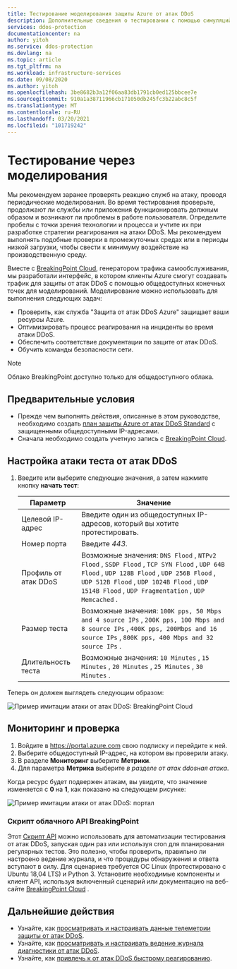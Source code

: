 ```yaml
---
title: Тестирование моделирования защиты Azure от атак DDoS
description: Дополнительные сведения о тестировании с помощью симуляций
services: ddos-protection
documentationcenter: na
author: yitoh
ms.service: ddos-protection
ms.devlang: na
ms.topic: article
ms.tgt_pltfrm: na
ms.workload: infrastructure-services
ms.date: 09/08/2020
ms.author: yitoh
ms.openlocfilehash: 3be8682b3a12f06aa83db1791cb0ed125bbcee7e
ms.sourcegitcommit: 910a1a38711966cb171050db245fc3b22abc8c5f
ms.translationtype: MT
ms.contentlocale: ru-RU
ms.lasthandoff: 03/20/2021
ms.locfileid: "101719242"
---
```

# <a name="test-through-simulations"></a>Тестирование через моделирования

Мы рекомендуем заранее проверять реакцию служб на атаку, проводя периодические моделирования. Во время тестирования проверьте, продолжают ли службы или приложения функционировать должным образом и возникают ли проблемы в работе пользователя. Определите пробелы с точки зрения технологии и процесса и учтите их при разработке стратегии реагирования на атаки DDoS. Мы рекомендуем выполнять подобные проверки в промежуточных средах или в периоды низкой загрузки, чтобы свести к минимуму воздействие на производственную среду.

Вместе с [BreakingPoint Cloud](https://www.ixiacom.com/products/breakingpoint-cloud), генератором трафика самообслуживания, мы разработали интерфейс, в котором клиенты Azure смогут создавать трафик для защиты от атак DDoS с помощью общедоступных конечных точек для моделирований. Моделирование можно использовать для выполнения следующих задач:

- Проверить, как служба "Защита от атак DDoS Azure" защищает ваши ресурсы Azure.
- Оптимизировать процесс реагирования на инциденты во время атаки DDoS.
- Обеспечить соответствие документации по защите от атак DDoS.
- Обучить команды безопасности сети.

> [!NOTE]
> Облако BreakingPoint доступно только для общедоступного облака.

## <a name="prerequisites"></a>Предварительные условия

- Прежде чем выполнять действия, описанные в этом руководстве, необходимо создать [план защиты Azure от атак DDoS Standard](manage-ddos-protection.md) с защищенными общедоступными IP-адресами.
- Сначала необходимо создать учетную запись с [BreakingPoint Cloud](http://breakingpoint.cloud/). 

## <a name="configure-a-ddos-test-attack"></a>Настройка атаки теста от атак DDoS

1. Введите или выберите следующие значения, а затем нажмите кнопку **начать тест**:

    |Параметр        |Значение                                              |
    |---------      |---------                                          |
    |Целевой IP-адрес           | Введите один из общедоступных IP-адресов, который вы хотите протестировать.                     |
    |Номер порта   | Введите _443_.                       |
    |Профиль от атак DDoS | Возможные значения: `DNS Flood` , `NTPv2 Flood` , `SSDP Flood` , `TCP SYN Flood` , `UDP 64B Flood` , `UDP 128B Flood` , `UDP 256B Flood` , `UDP 512B Flood` , `UDP 1024B Flood` , `UDP 1514B Flood` , `UDP Fragmentation` , `UDP Memcached` .|
    |Размер теста       | Возможные значения: `100K pps, 50 Mbps and 4 source IPs` , `200K pps, 100 Mbps and 8 source IPs` , `400K pps, 200Mbps and 16 source IPs` , `800K pps, 400 Mbps and 32 source IPs` .                                  |
    |Длительность теста | Возможные значения: `10 Minutes` , `15 Minutes` , `20 Minutes` , `25 Minutes` , `30 Minutes` .|

Теперь он должен выглядеть следующим образом:

![Пример имитации атаки от атак DDoS: BreakingPoint Cloud](./media/ddos-attack-simulation/ddos-attack-simulation-example-1.png)

## <a name="monitor-and-validate"></a>Мониторинг и проверка

1. Войдите в https://portal.azure.com свою подписку и перейдите к ней.
1. Выберите общедоступный IP-адрес, на котором вы проверили атаку.
1. В разделе **Мониторинг** выберите **Метрики**.
1. Для параметра **Метрика** выберите _в разделе от атак ddosная атака_.

Когда ресурс будет подвержен атакам, вы увидите, что значение изменяется с **0** на **1**, как показано на следующем рисунке:

![Пример имитации атаки от атак DDoS: портал](./media/ddos-attack-simulation/ddos-attack-simulation-example-2.png)

### <a name="breakingpoint-cloud-api-script"></a>Скрипт облачного API BreakingPoint

Этот [Скрипт API](https://aka.ms/ddosbreakingpoint) можно использовать для автоматизации тестирования от атак DDoS, запуская один раз или используя cron для планирования регулярных тестов. Это полезно, чтобы проверить, правильно ли настроено ведение журнала, и что процедуры обнаружения и ответа вступают в силу. Для сценариев требуется ОС Linux (протестировано с Ubuntu 18,04 LTS) и Python 3. Установите необходимые компоненты и клиент API, используя включенный сценарий или документацию на веб-сайте [BreakingPoint Cloud](http://breakingpoint.cloud/) .

## <a name="next-steps"></a>Дальнейшие действия

- Узнайте, как [просматривать и настраивать данные телеметрии защиты от атак DDoS](telemetry.md).
- Узнайте, как [просматривать и настраивать ведение журнала диагностики от атак DDoS](diagnostic-logging.md).
- Узнайте, как [привлечь к от атак DDoS быстрому реагированию](ddos-rapid-response.md).
